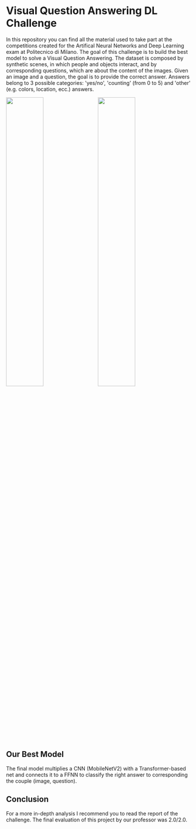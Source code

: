 # Visual Question Answering DL Challenge

In this repository you can find all the material used to take part at the competitions created for the Artifical Neural Networks and Deep Learning exam at Politecnico di Milano.
The goal of this challenge is to build the best model to solve a Visual Question Answering.
The dataset is composed by synthetic scenes, in which people and objects interact, and by corresponding questions, which are about the content of the images. Given an image and a question, the goal is to provide the correct answer. Answers belong to 3 possible categories: 'yes/no', 'counting' (from 0 to 5) and 'other' (e.g. colors, location, ecc.) answers.

<p align="left">
  <img width="45%"  src="https://user-images.githubusercontent.com/52406034/135986727-55c83a51-9d32-4c1a-9222-3fe2ca6be1ae.png">
  <img width="45%" hspace="4%" src="https://user-images.githubusercontent.com/52406034/135987473-38f84d01-2e97-40ec-9dfd-eeb98b8ecbcf.png">
</p>


## Our Best Model

The final model multiplies a CNN (MobileNetV2) with a Transformer-based net and connects it to a FFNN to classify the right answer to corresponding the couple (image, question).

## Conclusion

For a more in-depth analysis I recommend you to read the report of the challenge. The final evaluation of this project by our professor was 2.0/2.0.
